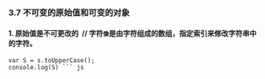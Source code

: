 ### 3.7 不可变的原始值和可变的对象

#### 1. 原始值是不可更改的  // 字符`像`是由字符组成的数组，指定索引来修改字符串中的字符。
``` var s = "hello";
var S = s.toUpperCase();
console.log(S) ``` js
